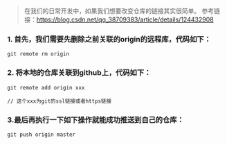 > 在我们的日常开发中，如果我们想要改变仓库的链接其实很简单。
> 参考链接：https://blog.csdn.net/qq_38709383/article/details/124432908

### 1.  首先，我们需要先删除之前关联的origin的远程库，代码如下：
```git
git remote rm origin 

```
### 2. 将本地的仓库关联到github上，代码如下：
```git
git remote add origin xxx

// 这个xxx为git的ssl链接或者https链接
```
### 3.最后再执行一下如下操作就能成功推送到自己的仓库：
```git
git push origin master
```
